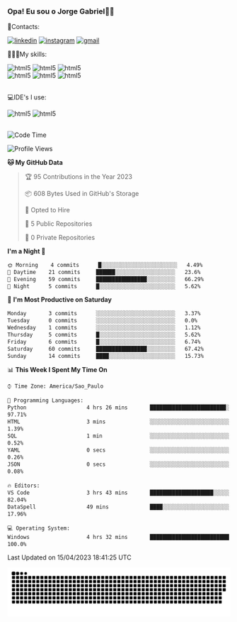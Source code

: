 
### Opa! Eu sou o Jorge Gabriel🤚🏾
📱Contacts: 

[![linkedin](https://img.shields.io/badge/LinkedIn-0077B5?style=for-the-badge&logo=linkedin&logoColor=white)](https://www.linkedin.com/in/jorge-g-717603souzag)
[![instagram](https://img.shields.io/badge/Instagram-E4405F?style=for-the-badge&logo=instagram&logoColor=white)](https://www.instagram.com/jorge__gabriel_/)
[![gmail](https://img.shields.io/badge/Gmail-D14836?style=for-the-badge&logo=gmail&logoColor=white)](https://mail.google.com/mail/u/0/?fs=1&tf=cm&source=mailto&to=gabrielgomes2003@gmail.com)

🧑🏾‍💻My skills:
<div <style>
    <img aling="center" alt="html5" src="https://img.shields.io/badge/Python-3776AB?style=for-the-badge&logo=python&logoColor=white"/> 
    <img aling="center" alt="html5" src="https://img.shields.io/badge/GIT-E44C30?style=for-the-badge&logo=git&logoColor=white"/>
    <img aling="center" alt="html5" src="https://img.shields.io/badge/Figma-F24E1E?style=for-the-badge&logo=figma&logoColor=white"/><br>
    <img aling="center" alt="html5" src="https://img.shields.io/badge/Microsoft_Office-D83B01?style=for-the-badge&logo=microsoft-office&logoColor=white"/> 
    <img aling="center" alt="html5" src="https://img.shields.io/badge/Adobe%20Illustrator-FF9A00?style=for-the-badge&logo=adobe%20illustrator&logoColor=white"/> 
    <img aling="center" alt="html5" src="https://img.shields.io/badge/Adobe%20Photoshop-31A8FF?style=for-the-badge&logo=Adobe%20Photoshop&logoColor=black"/> 
</div><br>

💻IDE's I use:
<div <style>
     <img aling="center" alt="html5" src="https://img.shields.io/badge/PyCharm-000000.svg?&style=for-the-badge&logo=PyCharm&logoColor=white"/>  
     <img aling="center" alt="html5" src="https://img.shields.io/badge/Visual_Studio_Code-0078D4?style=for-the-badge&logo=visual%20studio%20code&logoColor=white"/> 
</div><br>

<!--START_SECTION:waka-->
![Code Time](http://img.shields.io/badge/Code%20Time-28%20hrs%2044%20mins-blue)

![Profile Views](http://img.shields.io/badge/Profile%20Views-126-blue)

**🐱 My GitHub Data** 

> 🏆 95 Contributions in the Year 2023
 > 
> 📦 608 Bytes Used in GitHub's Storage 
 > 
> 💼 Opted to Hire
 > 
> 📜 5 Public Repositories 
 > 
> 🔑 0 Private Repositories  
 > 
**I'm a Night 🦉** 

```text
🌞 Morning    4 commits      █░░░░░░░░░░░░░░░░░░░░░░░░   4.49% 
🌇 Daytime    21 commits     ██████░░░░░░░░░░░░░░░░░░░   23.6% 
🌃 Evening    59 commits     ████████████████░░░░░░░░░   66.29% 
🌙 Night      5 commits      █░░░░░░░░░░░░░░░░░░░░░░░░   5.62%

```
📅 **I'm Most Productive on Saturday** 

```text
Monday       3 commits      ░░░░░░░░░░░░░░░░░░░░░░░░░   3.37% 
Tuesday      0 commits      ░░░░░░░░░░░░░░░░░░░░░░░░░   0.0% 
Wednesday    1 commits      ░░░░░░░░░░░░░░░░░░░░░░░░░   1.12% 
Thursday     5 commits      █░░░░░░░░░░░░░░░░░░░░░░░░   5.62% 
Friday       6 commits      █░░░░░░░░░░░░░░░░░░░░░░░░   6.74% 
Saturday     60 commits     ████████████████░░░░░░░░░   67.42% 
Sunday       14 commits     ████░░░░░░░░░░░░░░░░░░░░░   15.73%

```


📊 **This Week I Spent My Time On** 

```text
⌚︎ Time Zone: America/Sao_Paulo

💬 Programming Languages: 
Python                   4 hrs 26 mins       ████████████████████████░   97.71% 
HTML                     3 mins              ░░░░░░░░░░░░░░░░░░░░░░░░░   1.39% 
SQL                      1 min               ░░░░░░░░░░░░░░░░░░░░░░░░░   0.52% 
YAML                     0 secs              ░░░░░░░░░░░░░░░░░░░░░░░░░   0.26% 
JSON                     0 secs              ░░░░░░░░░░░░░░░░░░░░░░░░░   0.08%

🔥 Editors: 
VS Code                  3 hrs 43 mins       ████████████████████░░░░░   82.04% 
DataSpell                49 mins             ████░░░░░░░░░░░░░░░░░░░░░   17.96%

💻 Operating System: 
Windows                  4 hrs 32 mins       █████████████████████████   100.0%

```


 Last Updated on 15/04/2023 18:41:25 UTC
<!--END_SECTION:waka-->





<img alt="github-snake" src="https://github.com/J0rgeGabriel/J0rgeGabriel/blob/output/github-contribution-grid-snake-dark.svg" />
